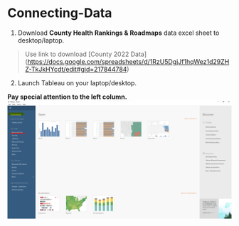 # Connecting-Data
1. Download **County Health Rankings & Roadmaps** data excel sheet to desktop/laptop.

>Use link to download [County 2022 Data] (https://docs.google.com/spreadsheets/d/1RzU5DgjJf1hqWez1d29ZHZ-TkJkHYcdt/edit#gid=217844784)
2. Launch Tableau on your laptop/desktop.

**Pay special attention to the left column.** 
![Tableau Connect](https://github.com/yassminarlen/Connecting-Data/blob/main/Connecting%20Data.png?raw=true.png)
